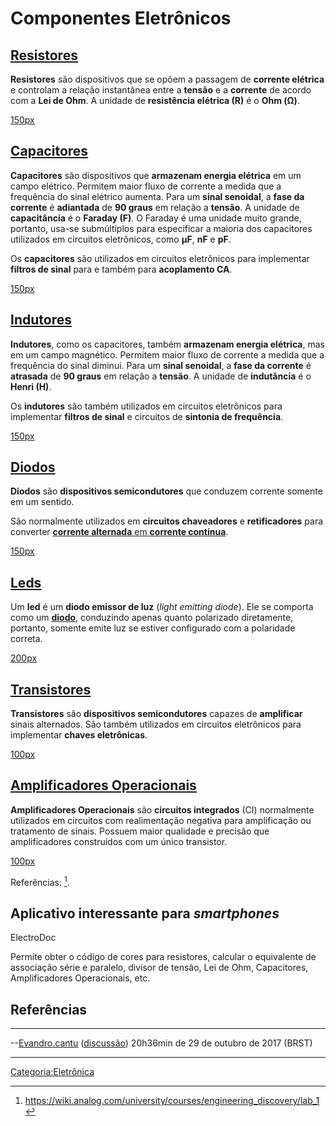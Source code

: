 # Componentes Eletrônicos

## <a href="Resistores" class="wikilink" title="Resistores">Resistores</a>

**Resistores** são dispositivos que se opõem a passagem de **corrente elétrica** e controlam a relação instantânea entre a **tensão** e a **corrente** de acordo com a **Lei de Ohm**. A unidade de **resistência elétrica (R)** é o **Ohm (Ω)**.

<a href="Arquivo:Resistores.jpeg" class="wikilink" title=" 150px"> 150px</a>

## <a href="Capacitores" class="wikilink" title="Capacitores">Capacitores</a>

**Capacitores** são dispositivos que **armazenam energia elétrica** em um campo elétrico. Permitem maior fluxo de corrente a medida que a frequência do sinal elétrico aumenta. Para um **sinal senoidal**, a **fase da corrente** é **adiantada** de **90 graus** em relação a **tensão**. A unidade de **capacitância** é o **Faraday (F)**. O Faraday é uma unidade muito grande, portanto, usa-se submúltiplos para especificar a maioria dos capacitores utilizados em circuitos eletrônicos, como **μF**, **nF** e **pF**.

Os **capacitores** são utilizados em circuitos eletrônicos para implementar **filtros de sinal** para e também para **acoplamento CA**.

<a href="Arquivo:Capacitores.jpeg" class="wikilink" title=" 150px"> 150px</a>

## <a href="Indutores" class="wikilink" title="Indutores">Indutores</a>

**Indutores**, como os capacitores, também **armazenam energia elétrica**, mas em um campo magnético. Permitem maior fluxo de corrente a medida que a frequência do sinal diminui. Para um **sinal senoidal**, a **fase da corrente** é **atrasada** de **90 graus** em relação a **tensão**. A unidade de **indutância** é o **Henri (H)**.

Os **indutores** são também utilizados em circuitos eletrônicos para implementar **filtros de sinal** e circuitos de **sintonia de frequência**.

<a href="Arquivo:Indutores.jpeg" class="wikilink" title=" 150px"> 150px</a>

## <a href="Diodos" class="wikilink" title="Diodos">Diodos</a>

**Diodos** são **dispositivos semicondutores** que conduzem corrente somente em um sentido.

São normalmente utilizados em **circuitos chaveadores** e **retificadores** para converter <a href="Corrente_Contínua_e_Corrente_Alternada" class="wikilink" title="corrente alternada em corrente contínua"><strong>corrente alternada</strong> em <strong>corrente contínua</strong></a>.

<a href="Arquivo:Diodo.jpeg" class="wikilink" title=" 150px"> 150px</a>

## <a href="Leds" class="wikilink" title="Leds">Leds</a>

Um **led** é um **diodo emissor de luz** (*light emitting diode*). Ele se comporta como um **<a href="Diodos" class="wikilink" title="diodo">diodo</a>**, conduzindo apenas quanto polarizado diretamente, portanto, somente emite luz se estiver configurado com a polaridade correta.

<a href="Arquivo:led.jpeg" class="wikilink" title=" 200px"> 200px</a>

## <a href="Transistores" class="wikilink" title="Transistores">Transistores</a>

**Transistores** são **dispositivos semicondutores** capazes de **amplificar** sinais alternados. São também utilizados em circuitos eletrônicos para implementar **chaves eletrônicas**.

<a href="Arquivo:Transistor.jpg" class="wikilink" title=" 100px"> 100px</a>

## <a href="Amplificadores_Operacionais" class="wikilink" title="Amplificadores Operacionais">Amplificadores Operacionais</a>

**Amplificadores Operacionais** são **circuitos integrados** (CI) normalmente utilizados em circuitos com realimentação negativa para amplificação ou tratamento de sinais. Possuem maior qualidade e precisão que amplificadores construídos com um único transistor.

<a href="Arquivo:Ampop.jpeg" class="wikilink" title=" 100px"> 100px</a>

Referências: [^1].

## Aplicativo interessante para *smartphones*

ElectroDoc  
Permite obter o código de cores para resistores, calcular o equivalente de associação série e paralelo, divisor de tensão, Lei de Ohm, Capacitores, Amplificadores Operacionais, etc.

## Referências

<references />

------------------------------------------------------------------------

--<a href="Usuário:Evandro.cantu" class="wikilink" title="Evandro.cantu">Evandro.cantu</a> (<a href="Usuário_Discussão:Evandro.cantu" class="wikilink" title="discussão">discussão</a>) 20h36min de 29 de outubro de 2017 (BRST)

------------------------------------------------------------------------

<a href="Categoria:Eletrônica" class="wikilink" title="Categoria:Eletrônica">Categoria:Eletrônica</a>

[^1]: <https://wiki.analog.com/university/courses/engineering_discovery/lab_1>
